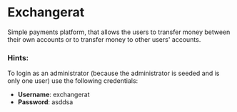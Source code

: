 # Exchangerat

Simple payments platform, that allows the users to transfer money between their own accounts or to transfer money to other users' accounts.

### Hints:
To login as an administrator (because the administrator is seeded and is only one user) use the following credentials:
 - **Username**: exchangerat 
 - **Password**: asddsa
